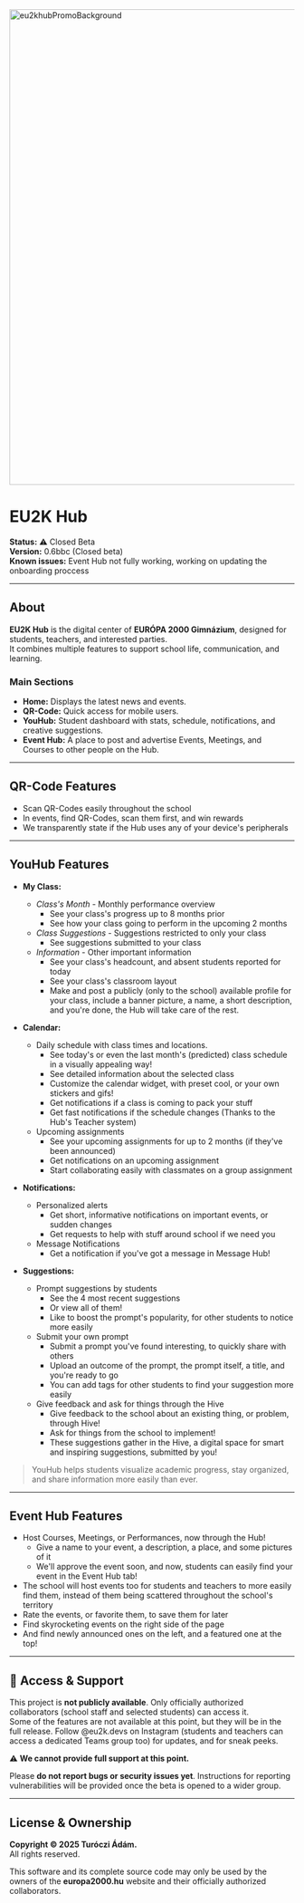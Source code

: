 <img width="1280" height="840" alt="eu2khubPromoBackground" src="https://github.com/user-attachments/assets/da4ee593-a4af-416b-8b77-7241349e9951" />

# EU2K Hub

**Status:** ⚠️ Closed Beta  
**Version:** 0.6bbc (Closed beta)  
**Known issues:** Event Hub not fully working, working on updating the onboarding proccess

---

## About

**EU2K Hub** is the digital center of **EURÓPA 2000 Gimnázium**, designed for students, teachers, and interested parties.  
It combines multiple features to support school life, communication, and learning.

### Main Sections

- **Home:** Displays the latest news and events.
- **QR-Code:** Quick access for mobile users.
- **YouHub:** Student dashboard with stats, schedule, notifications, and creative suggestions.
- **Event Hub:** A place to post and advertise Events, Meetings, and Courses to other people on the Hub.

---

## QR-Code Features

- Scan QR-Codes easily throughout the school
- In events, find QR-Codes, scan them first, and win rewards
- We transparently state if the Hub uses any of your device's peripherals

---

## YouHub Features

- **My Class:**
  - *Class's Month* - Monthly performance overview
    - See your class's progress up to 8 months prior
    - See how your class going to perform in the upcoming 2 months
  - *Class Suggestions* - Suggestions restricted to only your class
    - See suggestions submitted to your class
  - *Information* - Other important information
    - See your class's headcount, and absent students reported for today
    - See your class's classroom layout
    - Make and post a publicly (only to the school) available profile for your class, include a banner picture, a name, a short description, and you're done, the Hub will take care of the rest.

- **Calendar:**
  - Daily schedule with class times and locations.
    - See today's or even the last month's (predicted) class schedule in a visually appealing way!
    - See detailed information about the selected class
    - Customize the calendar widget, with preset cool, or your own stickers and gifs!
    - Get notifications if a class is coming to pack your stuff
    - Get fast notifications if the schedule changes (Thanks to the Hub's Teacher system)
  - Upcoming assignments
    - See your upcoming assignments for up to 2 months (if they've been announced)
    - Get notifications on an upcoming assignment
    - Start collaborating easily with classmates on a group assignment

- **Notifications:**
  - Personalized alerts
    - Get short, informative notifications on important events, or sudden changes
    - Get requests to help with stuff around school if we need you
  - Message Notifications
    - Get a notification if you've got a message in Message Hub!

- **Suggestions:**
  - Prompt suggestions by students
    - See the 4 most recent suggestions
    - Or view all of them!
    - Like to boost the prompt's popularity, for other students to notice more easily
  - Submit your own prompt
    - Submit a prompt you've found interesting, to quickly share with others
    - Upload an outcome of the prompt, the prompt itself, a title, and you're ready to go
    - You can add tags for other students to find your suggestion more easily
  - Give feedback and ask for things through the Hive
    - Give feedback to the school about an existing thing, or problem, through Hive!
    - Ask for things from the school to implement!
    - These suggestions gather in the Hive, a digital space for smart and inspiring suggestions, submitted by you!

> YouHub helps students visualize academic progress, stay organized, and share information more easily than ever.

---

## Event Hub Features

- Host Courses, Meetings, or Performances, now through the Hub!
  - Give a name to your event, a description, a place, and some pictures of it
  - We'll approve the event soon, and now, students can easily find your event in the Event Hub tab!
- The school will host events too for students and teachers to more easily find them, instead of them being scattered throughout the school's territory
- Rate the events, or favorite them, to save them for later
- Find skyrocketing events on the right side of the page
- And find newly announced ones on the left, and a featured one at the top!

---

## 🚫 Access & Support

This project is **not publicly available**. Only officially authorized collaborators (school staff and selected students) can access it.  
Some of the features are not available at this point, but they will be in the full release. Follow @eu2k.devs on Instagram (students and teachers can access a dedicated Teams group too) for updates, and for sneak peeks.

⚠️ **We cannot provide full support at this point.**

Please **do not report bugs or security issues yet**. Instructions for reporting vulnerabilities will be provided once the beta is opened to a wider group.

---

## License & Ownership

**Copyright © 2025 Turóczi Ádám.**  
All rights reserved.

This software and its complete source code may only be used by the owners of the **europa2000.hu** website and their officially authorized collaborators.
